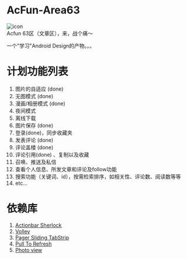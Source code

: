 AcFun-Area63
============
![icon](https://raw.github.com/yrom/AcFun-Area63/master/res/drawable-xxhdpi/ic_launcher.png)  
Acfun 63区（文章区），来，战个痛～

一个"学习"Android Design的产物。。。

计划功能列表
============
1. 图片的自适应  (done)
2. 无图模式  (done)
3. 漫画/相册模式 (done)
4. 夜间模式  
5. 离线下载  
6. 图片保存  (done) 
7. 登录(done)，同步收藏夹  
8. 发表评论  (done) 
9. 评论盖楼 (done) 
10. 评论引用(done) 、复制以及收藏  
11. 召唤、推送及私信  
12. 查看个人信息、所发文章和评论及follow功能  
13. 搜索功能（关键词、id），按需检索排序，如相关性、评论数、阅读数等等
14. etc... 

依赖库
===========
1. [Actionbar Sherlock][1]
2. [Volley][2]
3. [Pager Sliding TabStrip][3]
4. [Pull To Refresh][4]
5. [Photo view][5]

[1]: https://github.com/JakeWharton/ActionBarSherlock
[2]: https://android.googlesource.com/platform/frameworks/volley
[3]: https://github.com/astuetz/PagerSlidingTabStrip
[4]: https://github.com/chrisbanes/Android-PullToRefresh
[5]: https://github.com/chrisbanes/PhotoView
